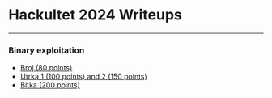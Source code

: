 # Hackultet 2024 Writeups
-----------

### Binary exploitation

- [Broj (80 points)](https://github.com/2xfree/gospoda/blob/main/hackultet2024/binary_exploitation/broj/broj.md)
- [Utrka 1 (100 points) and 2 (150 points)](https://github.com/2xfree/gospoda/blob/main/hackultet2024/binary_exploitation/utrka/utrka.md)
- [Bitka (200 points)](https://github.com/2xfree/gospoda/blob/main/hackultet2024/binary_exploitation/bitka/bitka.md)

